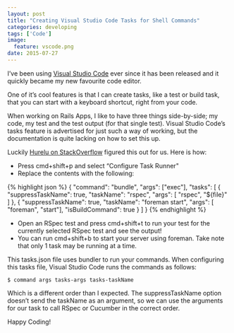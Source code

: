 ```yaml
---
layout: post
title: "Creating Visual Studio Code Tasks for Shell Commands"
categories: developing
tags: ['Code']
image:
  feature: vscode.png
date: 2015-07-27
---
```


I’ve been using [Visual Studio Code](https://code.visualstudio.com) ever since it has been released and it quickly became my new favourite code editor.

One of it’s cool features is that I can create tasks, like a test or build task, that you can start with a keyboard shortcut, right from your code.

When working on Rails Apps, I like to have three things side-by-side; my code, my test and the test output (for that single test).
Visual Studio Code’s tasks feature is advertised for just such a way of working, but the documentation is quite lacking on how to set this up.

Luckily [Hurelu on StackOverflow](http://stackoverflow.com/a/30419250/2814830) figured this out for us. Here is how:

 * Press cmd+shift+p and select “Configure Task Runner"
 * Replace the contents with the following:

{% highlight json %}
{
  "command": "bundle",
  "args": ["exec"],
  "tasks": [
    {
      "suppressTaskName": true,
      "taskName": "rspec",
      "args": [ "rspec", "${file}" ]
    },
    {
      "suppressTaskName": true,
      "taskName": "foreman start",
      "args": [ "foreman", "start"],
      "isBuildCommand": true
    }
  ]
}
{% endhighlight %}

 * Open an RSpec test and press cmd+shift+t to run your test for the currently selected RSpec test and see the output!
 * You can run cmd+shift+b to start your server using foreman. Take note that only 1 task may be running at a time.

This tasks.json file uses bundler to run your commands. When configuring this tasks file, Visual Studio Code runs the commands as follows:

    $ command args tasks-args tasks-taskName

Which is a different order than I expected. The suppressTaskName option doesn’t send the taskName as an argument, so we can use the arguments for our task to call RSpec or Cucumber in the correct order.

Happy Coding!

